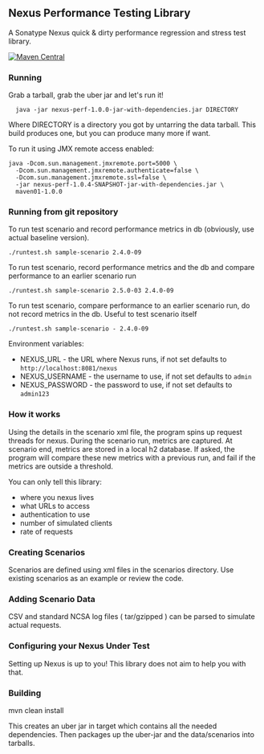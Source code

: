 <!--

    Copyright (c) 2007-2013 Sonatype, Inc. All rights reserved.

    This program and the accompanying materials are made available under the terms of the Eclipse Public License Version 1.0,
    which accompanies this distribution and is available at http://www.eclipse.org/legal/epl-v10.html.

-->
## Nexus Performance Testing Library

A Sonatype Nexus quick & dirty performance regression and stress test library.

[![Maven Central](https://maven-badges.herokuapp.com/maven-central/io.takari.nexus/nexus-perf/badge.svg?subject=io.takari.nexus:nexus-perf)](https://maven-badges.herokuapp.com/maven-central/io.takari.nexus/nexus-perf)

### Running

Grab a tarball, grab the uber jar and let's run it!

```
  java -jar nexus-perf-1.0.0-jar-with-dependencies.jar DIRECTORY
```

Where DIRECTORY is a directory you got by untarring the data tarball.
This build produces one, but you can produce many more if want.

To run it using JMX remote access enabled:

```
java -Dcom.sun.management.jmxremote.port=5000 \
  -Dcom.sun.management.jmxremote.authenticate=false \
  -Dcom.sun.management.jmxremote.ssl=false \
  -jar nexus-perf-1.0.4-SNAPSHOT-jar-with-dependencies.jar \
  maven01-1.0.0
```

### Running from git repository

To run test scenario and record performance metrics in db
(obviously, use actual baseline version).

    ./runtest.sh sample-scenario 2.4.0-09

To run test scenario, record performance metrics and the db
and compare performance to an earlier scenario run

    ./runtest.sh sample-scenario 2.5.0-03 2.4.0-09

To run test scenario, compare performance to an earlier scenario run,
do not record metrics in the db. Useful to test scenario itself

    ./runtest.sh sample-scenario - 2.4.0-09

Environment variables:
* NEXUS_URL - the URL where Nexus runs, if not set defaults to `http://localhost:8081/nexus`
* NEXUS_USERNAME - the username to use, if not set defaults to `admin`
* NEXUS_PASSWORD - the password to use, if not set defaults to `admin123`

### How it works

Using the details in the scenario xml file, the program spins up request threads for nexus. During the scenario run,
metrics are captured. At scenario end, metrics are stored in a local h2 database. If asked, the program will compare
these new metrics with a previous run, and fail if the metrics are outside a threshold.

You can only tell this library:

- where you nexus lives
- what URLs to access
- authentication to use
- number of simulated clients
- rate of requests

### Creating Scenarios

Scenarios are defined using xml files in the scenarios directory. Use existing scenarios as an example or review
the code.

### Adding Scenario Data

CSV and standard NCSA log files ( tar/gzipped ) can be parsed to simulate actual requests.

### Configuring your Nexus Under Test

Setting up Nexus is up to you! This library does not aim to help you with that.

### Building

mvn clean install

This creates an uber jar in target which contains all the needed dependencies. Then packages up the uber-jar and
the data/scenarios into tarballs.

